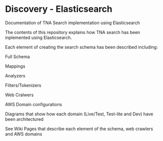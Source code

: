 # Discovery - Elasticsearch
Documentation of TNA Search implementation using Elasticsearch


The contents of this repository explains how TNA search has been inplemented using Elasticsearch.

Each element of creating the search schema has been described including:

Full Schema

Mappings

Analyzers

Filters/Tokenizers

Web Cralwers

AWS Domain configurations

Diagrams that show how each domain (Live/Test, Test-lite and Dev) have been architectured

See Wiki Pages that describe each element of the schema, web crawlers and AWS domains
